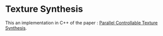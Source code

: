 # Texture Synthesis

This an implementation in C++ of the paper : [Parallel Controllable Texture Synthesis](http://hhoppe.com/paratexsyn.pdf).